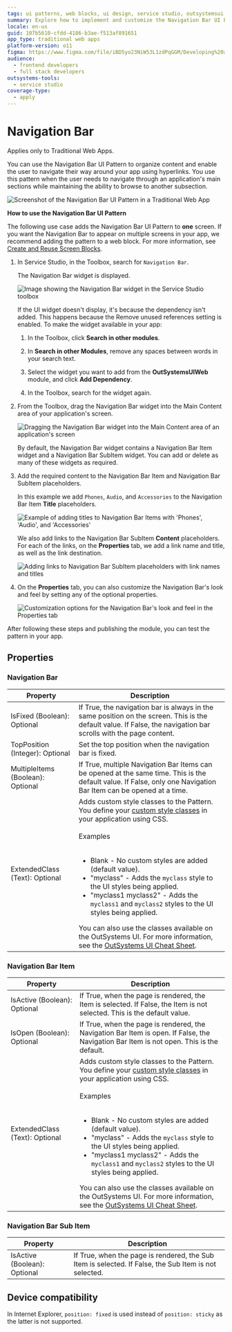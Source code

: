 ```yaml
---
tags: ui patterns, web blocks, ui design, service studio, outsystemsui
summary: Explore how to implement and customize the Navigation Bar UI Pattern in OutSystems 11 (O11) for effective app navigation.
locale: en-us
guid: 107b5610-cfdd-4186-b3ae-f513af891651
app_type: traditional web apps
platform-version: o11
figma: https://www.figma.com/file/iBD5yo23NiW53L1zdPqGGM/Developing%20an%20Application?node-id=238:31
audience:
  - frontend developers
  - full stack developers
outsystems-tools:
  - service studio
coverage-type:
  - apply
---
```


# Navigation Bar

<div class="info" markdown="1">

Applies only to Traditional Web Apps.

</div>

You can use the Navigation Bar UI Pattern to organize content and enable the user to navigate their way around your app using hyperlinks. You use this pattern when the user needs to navigate through an application's main sections while maintaining the ability to browse to another subsection.

![Screenshot of the Navigation Bar UI Pattern in a Traditional Web App](images/navigationbar-7-ss.png "Navigation Bar UI Pattern")

**How to use the Navigation Bar UI Pattern**

The following use case adds the Navigation Bar UI Pattern to **one** screen. If you want the Navigation Bar to appear on multiple screens in your app, we recommend adding the pattern to a web block. For more information, see [Create and Reuse Screen Blocks](../../../reuse/block-create-reuse.md).

1. In Service Studio, in the Toolbox, search for `Navigation Bar`.

    The Navigation Bar widget is displayed.

    ![Image showing the Navigation Bar widget in the Service Studio toolbox](images/navigationbar-6-ss.png "Navigation Bar Widget in Service Studio")

    If the UI widget doesn't display, it's because the dependency isn't added. This happens because the Remove unused references setting is enabled. To make the widget available in your app:

    1. In the Toolbox, click **Search in other modules**.

    1. In **Search in other Modules**, remove any spaces between words in your search text.

    1. Select the widget you want to add from the **OutSystemsUIWeb** module, and click **Add Dependency**.

    1. In the Toolbox, search for the widget again.

1. From the Toolbox, drag the Navigation Bar widget into the Main Content area of your application's screen.

    ![Dragging the Navigation Bar widget into the Main Content area of an application's screen](images/navigationbar-1-ss.png "Dragging Navigation Bar Widget")

    By default, the Navigation Bar widget contains a Navigation Bar Item widget and a Navigation Bar SubItem widget. You can add or delete as many of these widgets as required.

1. Add the required content to the Navigation Bar Item and Navigation Bar SubItem placeholders.

    In this example we add `Phones`, `Audio`, and `Accessories` to the Navigation Bar Item **Title** placeholders.

    ![Example of adding titles to Navigation Bar Items with 'Phones', 'Audio', and 'Accessories'](images/navigationbar-12-ss.png "Navigation Bar Item Titles")

    We also add links to the Navigation Bar SubItem **Content** placeholders. For each of the links, on the **Properties** tab, we add a link name and title, as well as the link destination.

    ![Adding links to Navigation Bar SubItem placeholders with link names and titles](images/navigationbar-9-ss.png "Navigation Bar SubItem Links")

1. On the **Properties** tab, you can also customize the Navigation Bar's look and feel by setting any of the optional properties.

    ![Customization options for the Navigation Bar's look and feel in the Properties tab](images/navigationbar-3-ss.png "Customizing Navigation Bar Properties")

After following these steps and publishing the module, you can test the pattern in your app.

## Properties

### Navigation Bar

| Property                          | Description                                                                                                                                                                                                                                                                                                                                                                                                                                                                                                                                                                                                                        |
|-----------------------------------|------------------------------------------------------------------------------------------------------------------------------------------------------------------------------------------------------------------------------------------------------------------------------------------------------------------------------------------------------------------------------------------------------------------------------------------------------------------------------------------------------------------------------------------------------------------------------------------------------------------------------------|
| IsFixed (Boolean): Optional       | If True, the navigation bar is always in the same position on the screen. This is the default value. If False, the navigation bar scrolls with the page content.                                                                                                                                                                                                                                                                                                                                                                                                                                                                   |
| TopPosition (Integer): Optional   | Set the top position when the navigation bar is fixed.                                                                                                                                                                                                                                                                                                                                                                                                                                                                                                                                                                             |
| MultipleItems (Boolean): Optional | If True, multiple Navigation Bar Items can be opened at the same time. This is the default value. If False, only one Navigation Bar Item can be opened at a time.                                                                                                                                                                                                                                                                                                                                                                                                                                                                  |
| ExtendedClass (Text): Optional    | Adds custom style classes to the Pattern. You define your [custom style classes](../../../look-feel/css.md) in your application using CSS.<br/><br/>Examples<br/><br/> <ul><li>Blank - No custom styles are added (default value).</li><li>"myclass" - Adds the ``myclass`` style to the UI styles being applied.</li><li>"myclass1 myclass2" - Adds the ``myclass1`` and ``myclass2`` styles to the UI styles being applied.</li></ul>You can also use the classes available on the OutSystems UI. For more information, see the [OutSystems UI Cheat Sheet](https://outsystemsui.outsystems.com/OutSystemsUIWebsite/CheatSheet). |

### Navigation Bar Item

| Property                       | Description                                                                                                                                                                                                                                                                                                                                                                                                                                                                                                                                                                                                                        |
|--------------------------------|------------------------------------------------------------------------------------------------------------------------------------------------------------------------------------------------------------------------------------------------------------------------------------------------------------------------------------------------------------------------------------------------------------------------------------------------------------------------------------------------------------------------------------------------------------------------------------------------------------------------------------|
| IsActive (Boolean): Optional   | If True, when the page is rendered, the Item is selected. If False, the Item is not selected. This is the default value.                                                                                                                                                                                                                                                                                                                                                                                                                                                                                                           |
| IsOpen (Boolean): Optional     | If True, when the page is rendered, the Navigation Bar Item is open. If False, the Navigation Bar Item is not open. This is the default.                                                                                                                                                                                                                                                                                                                                                                                                                                                                                           |
| ExtendedClass (Text): Optional | Adds custom style classes to the Pattern. You define your [custom style classes](../../../look-feel/css.md) in your application using CSS.<br/><br/>Examples<br/><br/> <ul><li>Blank - No custom styles are added (default value).</li><li>"myclass" - Adds the ``myclass`` style to the UI styles being applied.</li><li>"myclass1 myclass2" - Adds the ``myclass1`` and ``myclass2`` styles to the UI styles being applied.</li></ul>You can also use the classes available on the OutSystems UI. For more information, see the [OutSystems UI Cheat Sheet](https://outsystemsui.outsystems.com/OutSystemsUIWebsite/CheatSheet). |

### Navigation Bar Sub Item

| Property                     | Description                                                                                           |
|------------------------------|-------------------------------------------------------------------------------------------------------|
| IsActive (Boolean): Optional | If True, when the page is rendered, the Sub Item is selected. If False, the Sub Item is not selected. |

## Device compatibility

In Internet Explorer, `position: fixed` is used instead of `position: sticky` as the latter is not supported.
